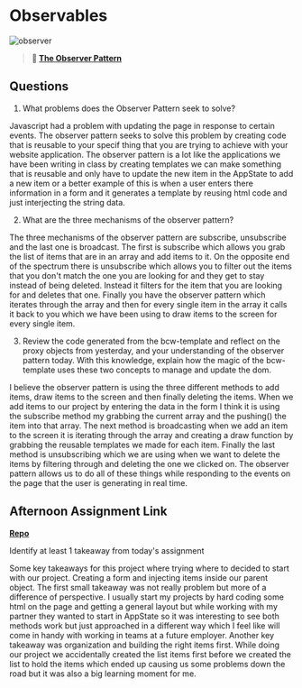 # Observables

![observer](https://bcw.blob.core.windows.net/public/img/journals/8014045611652045)

> **📖 [The Observer Pattern](https://codeworksacademy.com/fs-student-guide/resources/wk3/04-Observer-Pattern)**

## Questions

1. What problems does the Observer Pattern seek to solve?

Javascript had a problem with updating the page in response to certain events. The observer pattern seeks to solve this problem by creating code that is reusable to your specif thing that you are trying to achieve with your website application. The observer pattern is a lot like the applications we have been writing in class by creating templates we can make something that is reusable and only have to update the new item in the AppState to add a new item or a better example of this is when a user enters there information in a form and it generates a template by reusing html code and just interjecting the string data.

2. What are the three mechanisms of the observer pattern?

The three mechanisms of the observer pattern are subscribe, unsubscribe and the last one is broadcast. The first is subscribe which allows you grab the list of items that are in an array and add items to it. On the opposite end of the spectrum there is unsubscribe which allows you to filter out the items that you don't match the one you are looking for and they get to stay instead of being deleted. Instead it filters for the item that you are looking for and deletes that one. Finally you have the observer pattern which iterates through the array and then for every single item in the array it calls it back to you which we have been using to draw items to the screen for every single item.


3. Review the code generated from the bcw-template and reflect on the proxy objects from yesterday, and your understanding of the observer pattern today. With this knowledge, explain how the magic of the bcw-template uses these two concepts to manage and update the dom.

I believe the observer pattern is using the three different methods to add items, draw items to the screen and then finally deleting the items. When we add items to our project by entering the data in the form I think it is using the subscribe method my grabbing the current array and the pushing() the item into that array. The next method is broadcasting when we add an item to the screen it is iterating through the array and creating a draw function by grabbing the reusable templates we made for each item. Finally the last method is unsubscribing which we are using when we want to delete the items by filtering through and deleting the one we clicked on. The observer pattern allows us to do all of these things while responding to the events on the page that the user is generating in real time.


## Afternoon Assignment Link

**[Repo](https://tylerrice27.github.io/Taskmaster/)**

Identify at least 1 takeaway from today's assignment

Some key takeaways for this project where trying where to decided to start with our project. Creating a form and injecting items inside our parent object. The first small takeaway was not really problem but more of a difference of perspective. I usually start my projects by hard coding some html on the page and getting a general layout but while working with my partner they wanted to start in AppState so it was interesting to see both methods work but just approached in a different way which I feel like will come in handy with working in teams at a future employer. Another key takeaway was organization and building the right items first. While doing our project we accidentally created the list items first before we created the list to hold the items which ended up causing us some problems down the road but it was also a big learning moment for me.



